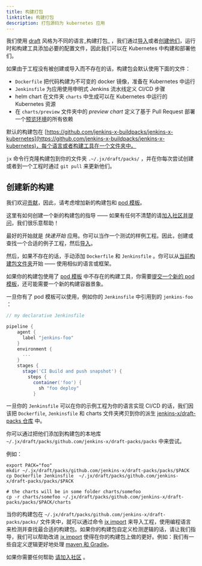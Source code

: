 ```yaml
---
title: 构建打包
linktitle: 构建打包
description: 打包源码为 kubernetes 应用
---
```


我们使用 [draft](https://draft.sh/) 风格为不同的语言_构建打包_ ，我们通过[导入](/zh/developing/import/)或者[创建](/zh/developing/create-spring/)[他们](/zh/developing/create-quickstart/)，运行时和构建工具添加必要的配置文件，因此我们可以在 Kubernetes 中构建和部署他们。

如果由于工程没有被创建或导入而不存在的话，构建包会默认使用下面的文件：

* `Dockerfile` 把代码构建为不可变的 docker 镜像，准备在 Kubernetes 中运行
* `Jenkinsfile` 为应用使用申明式 Jenkins 流水线定义 CI/CD 步骤
* helm chart 在文件夹 `charts` 中生成可以在 Kubernetes 中运行的 Kubernetes 资源
* 在 `charts/preview` 文件夹中的 _preview chart_ 定义了基于 Pull Request 部署一个[预览环境](/zh/about/features/#preview-environments)的所有依赖

默认的构建包在 [https://github.com/jenkins-x-buildpacks/jenkins-x-kubernetes](https://github.com/jenkins-x-buildpacks/jenkins-x-kubernetes)，每个语言或者构建工具在一个文件夹中。

 `jx` 命令行克隆构建包到你的文件夹 `.~/.jx/draft/packs/` ，并在你每次尝试创建或者到一个工程时通过 `git pull` 来更新他们。

## 创建新的构建

我们欢迎[贡献](/zh/community/)，因此，请考虑增加新的构建包和 [pod 模板](/zh/architecture/pod-templates/)。

这里有如何创建一个新的构建包的指导 —— 如果有任何不清楚的请[加入社区并提问](/zh/community/)，我们很乐意帮助！

最好的开始就是 _快速开始_ 应用。你可以当作一个测试的样例工程。因此，创建或查找一个合适的例子工程，然后[导入](/zh/developing/import)。

然后，如果不存在的话，手动添加 `Dockerfile` 和 `Jenkinsfile` 。你可以从[当前构建包文件夹](https://github.com/jenkins-x-buildpacks/jenkins-x-kubernetes/tree/master/packs)开始 —— 使用相似的语言或框架。

如果你的构建包使用了 [pod 模板](/zh/architecture/pod-templates) 中不存在的构建工具，你需要[提交一个新的 pod 模板](/zh/architecture/pod-templates/#submitting-new-pod-templates)，还可能需要一个新的构建容器景象。

一旦你有了 pod 模板可以使用，例如你的 `Jenkinsfile` 中引用到的 `jenkins-foo` ：

```groovy
// my declarative Jenkinsfile

pipeline {
    agent {
      label "jenkins-foo"
    }
    environment {
      ...
    }
    stages {
      stage('CI Build and push snapshot') {
        steps {
          container('foo') {
            sh "foo deploy"
          }
```          

一旦你的 `Jenkinsfile` 可以在你的示例工程为你的语言实现 CI/CD 的话，我们因该把 `Dockerfile`, `Jenkinsfile` 和 charts 文件夹拷贝到你的派生 [jenkins-x/draft-packs 仓库](https://github.com/jenkins-x-buildpacks/jenkins-x-kubernetes) 中。

你可以通过把他们添加到构建包的本地库 ` ~/.jx/draft/packs/github.com/jenkins-x/draft-packs/packs` 中来尝试。

例如：

```shell 
export PACK="foo"
mkdir ~/.jx/draft/packs/github.com/jenkins-x/draft-packs/packs/$PACK
cp Dockerfile Jenkinsfile  ~/.jx/draft/packs/github.com/jenkins-x/draft-packs/packs/$PACK

# the charts will be in some folder charts/somefoo
cp -r charts/somefoo ~/.jx/draft/packs/github.com/jenkins-x/draft-packs/packs/$PACK/charts
```   

当你的构建包在 `~/.jx/draft/packs/github.com/jenkins-x/draft-packs/packs/` 文件夹中，就可以通过命令 [jx import](/commands/jx_import) 来导入工程，使用编程语言来检测并查找最合适的构建包。如果你的构建包自定义检测逻辑的话，请让我们指导，我们可以帮助改进 [jx import](/commands/jx_import) 使得在你的构建包上做的更好。例如：我们有一些自定义逻辑更好地处理 [maven 和 Gradle](https://github.com/jenkins-x/jx/blob/master/pkg/jx/cmd/import.go#L383-L397)。
          
如果你需要任何帮助 [请加入社区](/zh/community/) 。